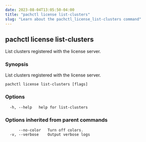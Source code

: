 ```yaml
---
date: 2023-08-04T13:05:50-04:00
title: "pachctl license list-clusters"
slug: "Learn about the pachctl_license_list-clusters command"
---
```


## pachctl license list-clusters

List clusters registered with the license server.

### Synopsis

List clusters registered with the license server.

```
pachctl license list-clusters [flags]
```

### Options

```
  -h, --help   help for list-clusters
```

### Options inherited from parent commands

```
      --no-color   Turn off colors.
  -v, --verbose    Output verbose logs
```

